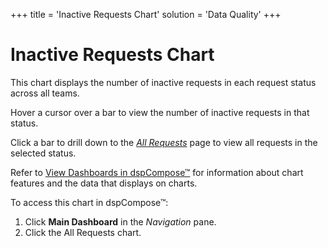 +++
title = 'Inactive Requests Chart'
solution = 'Data Quality'
+++

# Inactive Requests Chart

This chart displays the number of inactive requests in each
<span id="dspCompose Request Status" class="popUpLink">request
status</span> across all teams.

Hover a cursor over a bar to view the number of inactive requests in
that status.

Click a bar to drill down to the *[All
Requests](../Page_Desc/All_Requests)* page to view all requests in
the selected status.

Refer to [View Dashboards in
dspCompose™](View_Dashboards_in_dspCompose) for information about
chart features and the data that displays on charts.

To access this chart in dspCompose™:

1.  Click <span style="font-weight: bold;">Main Dashboard</span> in the
    <span style="font-style: italic;">Navigation</span> pane.
2.  Click the All Requests chart.
